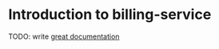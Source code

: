 # Introduction to billing-service

TODO: write [great documentation](http://jacobian.org/writing/what-to-write/)
